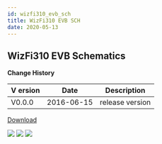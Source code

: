 ```yaml
---
id: wizfi310_evb_sch
title: WizFi310 EVB SCH
date: 2020-05-13
---
```


## WizFi310 EVB Schematics

**Change History**

| V ersion | Date       | Description     |
| -------- | ---------- | --------------- |
| V0.0.0   | 2016-06-15 | release version |

<a href="https://d3cmhcsnvv7jc.cloudfront.net/docs/img/products/wizfi310/wizfi310evbsch/wizfi310_evb_v0.pdf" target="_blank">Download</a>

![](https://d3cmhcsnvv7jc.cloudfront.net/docs/img/products/wizfi310/wizfi310evbsch/wizfi310_evb_v0_01.png)
![](https://d3cmhcsnvv7jc.cloudfront.net/docs/img/products/wizfi310/wizfi310evbsch/wizfi310_evb_v0_02.png)
![](https://d3cmhcsnvv7jc.cloudfront.net/docs/img/products/wizfi310/wizfi310evbsch/wizfi310_evb_v0_03.png)
